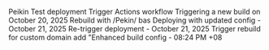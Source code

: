 Peikin
Test deployment
Trigger Actions workflow
Triggering a new build on October 20, 2025
Rebuild with /Pekin/ bas
Deploying with updated config - October 21, 2025
Re-trigger deployment - October 21, 2025
Trigger rebuild for custom domain
add "Enhanced build config - 08:24 PM +08

